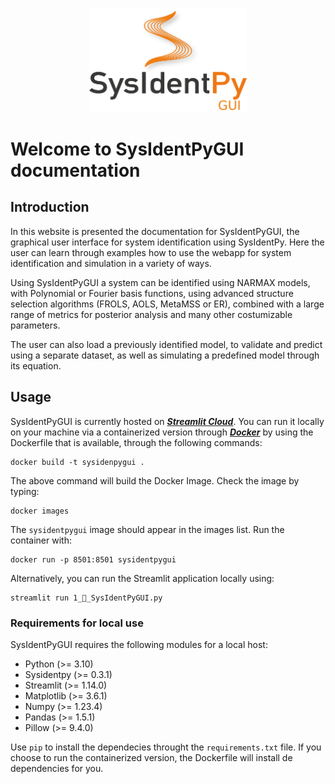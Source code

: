 <p align="center">
  <img src="img/logo.png" alt= “” class=“center” width="50%" height="50%">
</p>

# Welcome to SysIdentPyGUI documentation

## Introduction

In this website is presented the documentation for SysIdentPyGUI, the graphical user interface for system identification using SysIdentPy. Here the user can learn through examples how to use the webapp for system identification and simulation in a variety of ways.

Using SysIdentPyGUI a system can be identified using NARMAX models, with Polynomial or Fourier basis functions, using advanced structure selection algorithms (FROLS, AOLS, MetaMSS or ER), combined with a large range of metrics for posterior analysis and many other costumizable parameters.

The user can also load a previously identified model, to validate and predict using a separate dataset, as well as simulating a predefined model through its equation.

## Usage

SysIdentPyGUI is currently hosted on [***Streamlit Cloud***](https://sysidentpygui.streamlit.app/). You can run it locally on your machine via a containerized version through [***Docker***](https://www.docker.com/) by using the Dockerfile that is available, through the following commands:

``` console
docker build -t sysidenpygui .
```
The above command will build the Docker Image. Check the image by typing:

``` console
docker images
```

The `sysidentpygui` image should appear in the images list. Run the container with:

``` console
docker run -p 8501:8501 sysidentpygui
```

Alternatively, you can run the Streamlit application locally using:

``` console
streamlit run 1_🔎_SysIdentPyGUI.py
```

### Requirements for local use

SysIdentPyGUI requires the following modules for a local host:

- Python (>= 3.10)
- Sysidentpy (>= 0.3.1)
- Streamlit (>= 1.14.0)
- Matplotlib (>= 3.6.1)
- Numpy (>= 1.23.4)
- Pandas (>= 1.5.1)
- Pillow (>= 9.4.0)

Use `pip` to install the dependecies throught the `requirements.txt` file. If you choose to run the containerized version, the Dockerfile will install de dependencies for you.